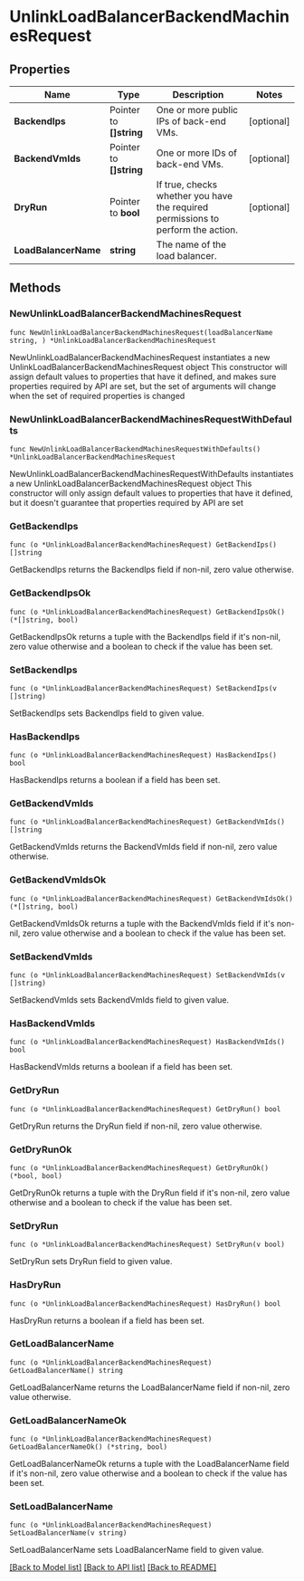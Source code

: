 # UnlinkLoadBalancerBackendMachinesRequest

## Properties

Name | Type | Description | Notes
------------ | ------------- | ------------- | -------------
**BackendIps** | Pointer to **[]string** |  One or more public IPs of back-end VMs. | [optional] 
**BackendVmIds** | Pointer to **[]string** |  One or more IDs of back-end VMs. | [optional] 
**DryRun** | Pointer to **bool** |  If true, checks whether you have the required permissions to perform the action. | [optional] 
**LoadBalancerName** | **string** |  The name of the load balancer. | 

## Methods

### NewUnlinkLoadBalancerBackendMachinesRequest

`func NewUnlinkLoadBalancerBackendMachinesRequest(loadBalancerName string, ) *UnlinkLoadBalancerBackendMachinesRequest`

NewUnlinkLoadBalancerBackendMachinesRequest instantiates a new UnlinkLoadBalancerBackendMachinesRequest object
This constructor will assign default values to properties that have it defined,
and makes sure properties required by API are set, but the set of arguments
will change when the set of required properties is changed

### NewUnlinkLoadBalancerBackendMachinesRequestWithDefaults

`func NewUnlinkLoadBalancerBackendMachinesRequestWithDefaults() *UnlinkLoadBalancerBackendMachinesRequest`

NewUnlinkLoadBalancerBackendMachinesRequestWithDefaults instantiates a new UnlinkLoadBalancerBackendMachinesRequest object
This constructor will only assign default values to properties that have it defined,
but it doesn't guarantee that properties required by API are set

### GetBackendIps

`func (o *UnlinkLoadBalancerBackendMachinesRequest) GetBackendIps() []string`

GetBackendIps returns the BackendIps field if non-nil, zero value otherwise.

### GetBackendIpsOk

`func (o *UnlinkLoadBalancerBackendMachinesRequest) GetBackendIpsOk() (*[]string, bool)`

GetBackendIpsOk returns a tuple with the BackendIps field if it's non-nil, zero value otherwise
and a boolean to check if the value has been set.

### SetBackendIps

`func (o *UnlinkLoadBalancerBackendMachinesRequest) SetBackendIps(v []string)`

SetBackendIps sets BackendIps field to given value.

### HasBackendIps

`func (o *UnlinkLoadBalancerBackendMachinesRequest) HasBackendIps() bool`

HasBackendIps returns a boolean if a field has been set.

### GetBackendVmIds

`func (o *UnlinkLoadBalancerBackendMachinesRequest) GetBackendVmIds() []string`

GetBackendVmIds returns the BackendVmIds field if non-nil, zero value otherwise.

### GetBackendVmIdsOk

`func (o *UnlinkLoadBalancerBackendMachinesRequest) GetBackendVmIdsOk() (*[]string, bool)`

GetBackendVmIdsOk returns a tuple with the BackendVmIds field if it's non-nil, zero value otherwise
and a boolean to check if the value has been set.

### SetBackendVmIds

`func (o *UnlinkLoadBalancerBackendMachinesRequest) SetBackendVmIds(v []string)`

SetBackendVmIds sets BackendVmIds field to given value.

### HasBackendVmIds

`func (o *UnlinkLoadBalancerBackendMachinesRequest) HasBackendVmIds() bool`

HasBackendVmIds returns a boolean if a field has been set.

### GetDryRun

`func (o *UnlinkLoadBalancerBackendMachinesRequest) GetDryRun() bool`

GetDryRun returns the DryRun field if non-nil, zero value otherwise.

### GetDryRunOk

`func (o *UnlinkLoadBalancerBackendMachinesRequest) GetDryRunOk() (*bool, bool)`

GetDryRunOk returns a tuple with the DryRun field if it's non-nil, zero value otherwise
and a boolean to check if the value has been set.

### SetDryRun

`func (o *UnlinkLoadBalancerBackendMachinesRequest) SetDryRun(v bool)`

SetDryRun sets DryRun field to given value.

### HasDryRun

`func (o *UnlinkLoadBalancerBackendMachinesRequest) HasDryRun() bool`

HasDryRun returns a boolean if a field has been set.

### GetLoadBalancerName

`func (o *UnlinkLoadBalancerBackendMachinesRequest) GetLoadBalancerName() string`

GetLoadBalancerName returns the LoadBalancerName field if non-nil, zero value otherwise.

### GetLoadBalancerNameOk

`func (o *UnlinkLoadBalancerBackendMachinesRequest) GetLoadBalancerNameOk() (*string, bool)`

GetLoadBalancerNameOk returns a tuple with the LoadBalancerName field if it's non-nil, zero value otherwise
and a boolean to check if the value has been set.

### SetLoadBalancerName

`func (o *UnlinkLoadBalancerBackendMachinesRequest) SetLoadBalancerName(v string)`

SetLoadBalancerName sets LoadBalancerName field to given value.



[[Back to Model list]](../README.md#documentation-for-models) [[Back to API list]](../README.md#documentation-for-api-endpoints) [[Back to README]](../README.md)


